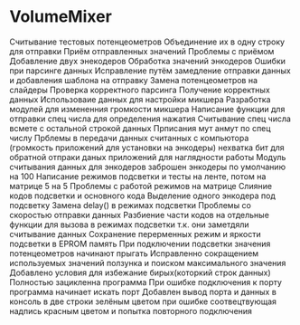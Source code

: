 # VolumeMixer
Считывание тестовых потенцеометров
Объединение их в одну строку для отправки
Приём отправленных значений
Проблемы с приёмом
Добавление двух энекодеров
Обработка значений энкодеров
Ошибки при парсинге данных
Исправление путём замедление отправки данных и добавления шаблона на отправку
Замена потенцеометров на слайдеры
Проверка корректного парсинга
Получение корректных данных
Использоваие данных для настройки микшера
Разработка модулей для измененния громкости микшера
Написание функции для отправки спец числа для определения нажатия
Считывание спец числа всмете с остальной строкой данных
Прписания мут анмут по спец числу
Прблемы в передачи данных считанных с компьютора (громкость приложений для установки на энкодеры)
нехватка бит для обратной отпраки даных приложений для наглядности работы
Модуль считывания данных для энкодеров заброшен энкодеры по умолчанию на 100
Написание режимов подсветки и тесты на ленте, потом на матрице 5 на 5
Проблемы с работой режимов на матрице
Слияние кодов подсветки и основного кода
Выделение одного энкодера под подсветку
Замена delay() в режимах подсветки
Проблемы со скоростью отправки данных
Разбиение части кодов на отдельные функции для вызова в режимах подсветки т.к. они заметдяли считывание данных
Сохранение перерменных режим и яркости подсветки в EPROM память
При подключении подсветки значения потенцеометров начинают прыгать
Исправленно сокращением используемых значений ползунка и поиском максимального значения 
Добавлено условия для избежание бирых(которкий строк данных)
Полностью зацикленна программа
При ошибке подключения к порту программа начинает искать порт
Добавлен вывод порта и данных в консоль в две строки зелёным цветом при ошибке соотвецтвующая надпись красным цветом и попытка повторного подключения